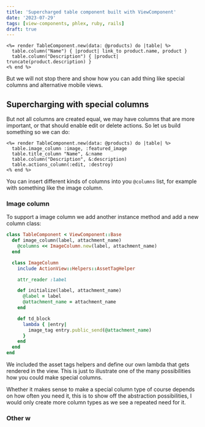 ```yaml
---
title: 'Supercharged table component built with ViewComponent'
date: '2023-07-29'
tags: [view-components, phlex, ruby, rails]
draft: true
---
```


```erb
<%= render TableComponent.new(data: @products) do |table| %>
  table.column("Name") { |product| link_to product.name, product }
  table.column("Description") { |product| truncate(product.description) } 
<% end %>
```

But we will not stop there and show how you can add thing like special columns and alternative mobile views.


## Supercharging with special columns

But not all columns are created equal, we may have columns that are more important, or that should enable edit or delete actions. So let us build something so we can do:

```erb
<%= render TableComponent.new(data: @products) do |table| %>
  table.image_column :image, :featured_image
  table.title_column "Name", &:name
  table.column("Description", &:description)
  table.actions_column(:edit, :destroy)
<% end %>
```

You can insert different kinds of columns into you `@columns` list, for example with something like the image column.

### Image column

To support a image column we add another instance method and add a new column class:

```ruby
class TableComponent < ViewComponent::Base
  def image_column(label, attachment_name)
    @columns << ImageColumn.new(label, attachment_name)
  end  

  class ImageColumn
    include ActionView::Helpers::AssetTagHelper

    attr_reader :label

    def initialize(label, attachment_name)
      @label = label
      @attachment_name = attachment_name
    end

    def td_block
      lambda { |entry|
        image_tag entry.public_send(@attachment_name)
      }
    end
  end
end  
```

We included the asset tags helpers and define our own lambda that gets rendered in the view. This is just to illustrate one of the many possibilities how you could make special columns.

Whether it makes sense to make a special column type of course depends on how often you need it, this is to show off the abstraction possibilities, I would only create more column types as we see a repeated need for it.

### Other w
